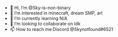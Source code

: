 - 👋 Hi, I’m @Sky-is-non-binary
- 👀 I’m interested in minecraft, dream SMP, art
- 🌱 I’m currently learning N/A
- 💞️ I’m looking to collaborate on Idk
- 📫 How to reach me:Discord @Skynotfound#6521

<!---
Sky-is-non-binary/Sky-is-non-binary is a ✨ special ✨ repository because its `README.md` (this file) appears on your GitHub profile.
You can click the Preview link to take a look at your changes.
--->
